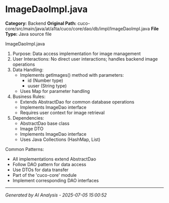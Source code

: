 # ImageDaoImpl.java

**Category:** Backend
**Original Path:** cuco-core/src/main/java/at/a1ta/cuco/core/dao/db/impl/ImageDaoImpl.java
**File Type:** Java source file

ImageDaoImpl.java
1. Purpose: Data access implementation for image management
2. User Interactions: No direct user interactions; handles backend image operations
3. Data Handling:
   - Implements getImages() method with parameters:
     - id (Number type)
     - uuser (String type)
   - Uses Map for parameter handling
4. Business Rules:
   - Extends AbstractDao for common database operations
   - Implements ImageDao interface
   - Requires user context for image retrieval
5. Dependencies:
   - AbstractDao base class
   - Image DTO
   - Implements ImageDao interface
   - Uses Java Collections (HashMap, List)

Common Patterns:
- All implementations extend AbstractDao
- Follow DAO pattern for data access
- Use DTOs for data transfer
- Part of the 'cuco-core' module
- Implement corresponding DAO interfaces

---
*Generated by AI Analysis - 2025-07-05 15:00:52*
